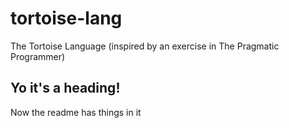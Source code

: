 # tortoise-lang
The Tortoise Language (inspired by an exercise in The Pragmatic Programmer)

## Yo it's a heading!

Now the readme has things in it
